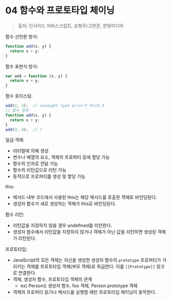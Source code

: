 # 04 함수와 프로토타입 체이닝

> 출처: 인사이드 자바스크립트, 송형주/고현준, 한빛미디어

함수 선언문 방식:

```javascript
function add(x, y) {
  return x + y;
}
```

함수 표현식 방식:

```javascript
var add = function (x, y) {
  return x + y;
}
```

함수 호이스팅:

```javascript
add(2, 3);  // uncaught type error가 아니라 5
// 함수 정의
function add(x, y) {
  return x + y;
}
add(3, 4);  // 7
```

일급 객체:

- 리터럴에 의해 생성
- 변수나 배열의 요소, 객체의 프로퍼티 등에 할당 가능
- 함수의 인자로 전달 가능
- 함수의 리턴값으로 리턴 가능
- 동적으로 프로퍼티를 생성 및 할당 가능

this:

- 메서드 내부 코드에서 사용된 this는 해당 메서드를 호출한 객체로 바인딩된다.
- 생성자 함수가 새로 생성하는 객체가 this로 바인딩된다.

함수 리턴:

- 리턴값을 지정하지 않을 경우 undefined를 리턴한다.
- 생성자 함수에서 리턴값을 지정하지 않거나 객체가 아닌 값을 리턴하면 생성된 객체가 리턴된다.

프로토타입:

- JavaScript의 모든 객체는 자신을 생성한 생성자 함수의 `prototype` 프로퍼티가 가리키는 객체를 프로토타입 객체(부모 객체)로 취급한다. 이를 `[[Prototype]]` 링크로 연결한다.
- 객체, 생성자 함수, 프로토타입 객체의 관계
  - ex) Person() 생성자 함수, foo 객체, Person.prototype 객체
- 객체의 프로퍼티 읽기나 메서드를 실행할 때만 프로토타입 체이닝이 동작한다.
